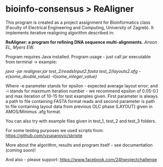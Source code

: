 bioinfo-consensus > ReAligner
=============================

This program is created as a project assignment for Bioinformatics class (Faculty of Electrical Engineering and Computing, University of Zagreb).
It implements iterative realigning algorithm described in:

**ReAligner: a program for refining DNA sequence multi-alignments.**
*Anson EL, Myers EW.*

Program requires Java installed.
Program usage - just call jar executable from terminal -> example:

*java -jar realigner.jar test_2/readsInput2.fasta test_2/layouts2.afg -e(some_double_value) -l(some_integer_value)*

Where -e parameter stands for epsilon - expected average layout error; and -i stands for maximum iteration number - we recommend epsilon of 0.05-0.1 and max iteration of 10-15 for test examples given. First parameter is always a path to file containing FASTA format reads and second parameter is path to file containing layout data from previous OLC phase (LAYOUT) given in AMOS/Minimus .afg format.

You can also try with example files given in test_1, test_2 and test_3 folders.

For some testing purposes we used scripts from: https://github.com/vzupanovic/skripte

More about the algorithm, results and program itself - see documentation (coming soon)!

And also - please support:
https://www.facebook.com/24hprojectchallenge




